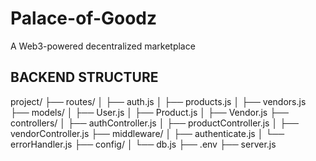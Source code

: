 # Palace-of-Goodz
A Web3-powered decentralized marketplace 

## BACKEND STRUCTURE ##
project/
├── routes/
│   ├── auth.js
│   ├── products.js
│   ├── vendors.js
├── models/
│   ├── User.js
│   ├── Product.js
│   ├── Vendor.js
├── controllers/
│   ├── authController.js
│   ├── productController.js
│   ├── vendorController.js
├── middleware/
│   ├── authenticate.js
│   └── errorHandler.js
├── config/
│   └── db.js
├── .env
├── server.js

